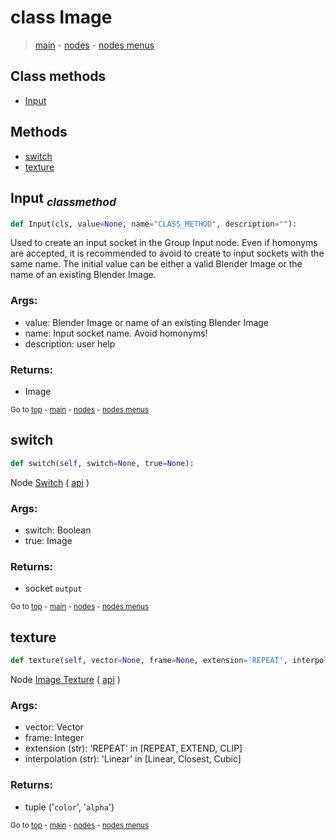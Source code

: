 # class Image

> [main](../structure.md) - [nodes](nodes.md) - [nodes menus](nodes_menus.md)


## Class methods

- [Input](#Input-classmethod)


## Methods

- [switch](#switch)
- [texture](#texture)

## Input <sub>*classmethod*</sub>

```python
def Input(cls, value=None, name="CLASS_METHOD", description=""):

```
Used to create an input socket in the Group Input node.
Even if homonyms are accepted, it is recommended to avoid to create to input sockets with the same name.
The initial value can be either a valid Blender Image or the name of an existing Blender Image.

### Args:
- value: Blender Image or name of an existing Blender Image
- name: Input socket name. Avoid homonyms!
- description: user help

### Returns:
- Image

<sub>Go to [top](#class-Image) - [main](../structure.md) - [nodes](nodes.md) - [nodes menus](nodes_menus.md)</sub>

## switch

```python
def switch(self, switch=None, true=None):

```
Node [Switch](https://docs.blender.org/manual/en/latest/modeling/geometry_nodes/utilities/switch.html) ( [api](https://docs.blender.org/api/current/bpy.types.GeometryNodeSwitch.html) )

### Args:
- switch: Boolean
- true: Image

### Returns:
- socket `output`

<sub>Go to [top](#class-Image) - [main](../structure.md) - [nodes](nodes.md) - [nodes menus](nodes_menus.md)</sub>

## texture

```python
def texture(self, vector=None, frame=None, extension='REPEAT', interpolation='Linear'):

```
Node [Image Texture](https://docs.blender.org/manual/en/latest/modeling/geometry_nodes/texture/image.html) ( [api](https://docs.blender.org/api/current/bpy.types.GeometryNodeImageTexture.html) )

### Args:
- vector: Vector
- frame: Integer
- extension (str): 'REPEAT' in [REPEAT, EXTEND, CLIP]
- interpolation (str): 'Linear' in [Linear, Closest, Cubic]

### Returns:
- tuple ('`color`', '`alpha`')

<sub>Go to [top](#class-Image) - [main](../structure.md) - [nodes](nodes.md) - [nodes menus](nodes_menus.md)</sub>

